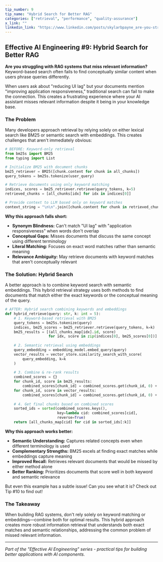 ```yaml
---
tip_number: 9
tip_name: "Hybrid Search for Better RAG"
categories: ["retrieval", "performance", "quality-assurance"]
x_link: ""
linkedin_link: "https://www.linkedin.com/posts/skylarbpayne_are-you-struggling-with-rag-systems-that-activity-7327754797317566465-_1F2?utm_source=share&utm_medium=member_desktop&rcm=ACoAABKpCf4BI_Yx2u7h66sgi5z1NF3aEYFHgps"
---
```


## Effective AI Engineering #9: Hybrid Search for Better RAG

**Are you struggling with RAG systems that miss relevant information?** Keyword-based search often fails to find conceptually similar content when users phrase queries differently.

When users ask about "reducing UI lag" but your documents mention "improving application responsiveness," traditional search can fail to make the connection. This creates a frustrating experience where your AI assistant misses relevant information despite it being in your knowledge base.

### The Problem

Many developers approach retrieval by relying solely on either lexical search like BM25 or semantic search with embeddings. This creates challenges that aren't immediately obvious:

```python
# BEFORE: Keyword-only retrieval
from bm25s import BM25
from typing import List

# Initialize BM25 with document chunks
bm25_retriever = BM25([chunk.content for chunk in all_chunks])
query_tokens = bm25s.tokenize(user_query)

# Retrieve documents using only keyword matching
indices, scores = bm25_retriever.retrieve(query_tokens, k=5)
retrieved_chunks = [all_chunks[idx] for idx in indices[0]]

# Provide context to LLM based only on keyword matches
context_string = "\n\n".join([chunk.content for chunk in retrieved_chunks])
```

**Why this approach falls short:**

- **Synonym Blindness:** Can't match "UI lag" with "application responsiveness" when words don't overlap
- **Conceptual Gaps:** Misses documents that discuss the same concept using different terminology
- **Literal Matching:** Focuses on exact word matches rather than semantic meaning
- **Relevance Ambiguity:** May retrieve documents with keyword matches that aren't conceptually relevant

### The Solution: Hybrid Search

A better approach is to combine keyword search with semantic embeddings. This hybrid retrieval strategy uses both methods to find documents that match either the exact keywords or the conceptual meaning of the query.

```python
# AFTER: Hybrid search combining keywords and embeddings
def hybrid_retrieve(query: str, k: int = 5):
    # 1. Keyword-based retrieval with BM25
    query_tokens = bm25s.tokenize(query)
    indices, bm25_scores = bm25_retriever.retrieve(query_tokens, k=k)
    bm25_results = [(all_chunks_map[idx].id, score) 
                    for idx, score in zip(indices[0], bm25_scores[0])]
    
    # 2. Semantic retrieval using embeddings
    query_embedding = embedding_model.embed_query(query)
    vector_results = vector_store.similarity_search_with_score(
        query_embedding, k=k
    )
    
    # 3. Combine & re-rank results
    combined_scores = {}
    for chunk_id, score in bm25_results:
        combined_scores[chunk_id] = combined_scores.get(chunk_id, 0) + score * 0.5
    for chunk_id, score in vector_results:
        combined_scores[chunk_id] = combined_scores.get(chunk_id, 0) + score * 0.5
    
    # 4. Get final chunks based on combined scores
    sorted_ids = sorted(combined_scores.keys(), 
                        key=lambda cid: combined_scores[cid], 
                        reverse=True)
    return [all_chunks_map[cid] for cid in sorted_ids[:k]]
```

**Why this approach works better:**

- **Semantic Understanding:** Captures related concepts even when different terminology is used
- **Complementary Strengths:** BM25 excels at finding exact matches while embeddings capture meaning
- **Improved Recall:** Retrieves relevant documents that would be missed by either method alone
- **Better Ranking:** Prioritizes documents that score well in both keyword and semantic relevance

But even this example has a subtle issue! Can you see what it is? Check out Tip #10 to find out!

### The Takeaway

When building RAG systems, don't rely solely on keyword matching or embeddings—combine both for optimal results. This hybrid approach creates more robust information retrieval that understands both exact matches and semantic relationships, addressing the common problem of missed relevant information.

---
*Part of the "Effective AI Engineering" series - practical tips for building better applications with AI components.*